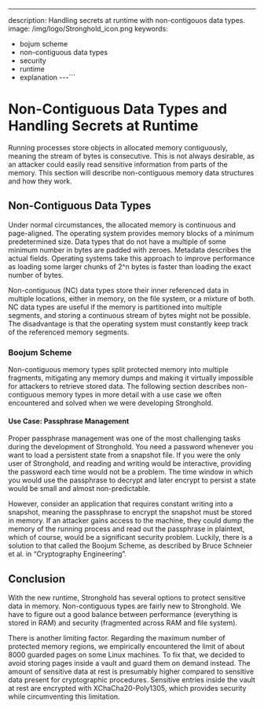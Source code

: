 ---
description: Handling secrets at runtime with non-contigouos data types. 
image: /img/logo/Stronghold_icon.png
keywords:
- bojum scheme
- non-contiguous data types
- security
- runtime
- explanation
---```


# Non-Contiguous Data Types and Handling Secrets at Runtime

Running processes store objects in allocated memory contiguously, meaning the stream of bytes is consecutive. This is not always desirable, as an attacker could easily read sensitive information from parts of the memory. This section will describe non-contiguous memory data structures and how they work.


## Non-Contiguous Data Types

Under normal circumstances, the allocated memory is continuous and page-aligned. The operating system provides memory blocks of a minimum predetermined size. Data types that do not have a multiple of some minimum number in bytes are padded with zeroes. Metadata describes the actual fields. Operating systems take this approach to improve performance as loading some larger chunks of 2^n bytes is faster than loading the exact number of bytes.

Non-contiguous (NC) data types store their inner referenced data in multiple locations, either in memory, on the file system, or a mixture of both. NC data types are useful if the memory is partitioned into multiple segments, and storing a continuous stream of bytes might not be possible. The disadvantage is that the operating system must constantly keep track of the referenced memory segments.


### Boojum Scheme

Non-contiguous memory types split protected memory into multiple fragments, mitigating any memory dumps and making it virtually impossible for attackers to retrieve stored data. The following section describes non-contiguous memory types in more detail with a use case we often encountered and solved when we were developing Stronghold.

#### Use Case: Passphrase Management

Proper passphrase management was one of the most challenging tasks during the development of Stronghold. You need a password whenever you want to load a persistent state from a snapshot file. If you were the only user of Stronghold, and reading and writing would be interactive, providing the password each time would not be a problem. The time window in which you would use the passphrase to decrypt and later encrypt to persist a state would be small and almost non-predictable.

However, consider an application that requires constant writing into a snapshot, meaning the passphrase to encrypt the snapshot must be stored in memory. If an attacker gains access to the machine, they could dump the memory of the running process and read out the passphrase in plaintext, which of course, would be a significant security problem. Luckily, there is a solution to that called the Boojum Scheme, as described by Bruce Schneier et al. in “Cryptography Engineering”.

## Conclusion

With the new runtime, Stronghold has several options to protect sensitive data in memory. Non-contiguous types are fairly new to Stronghold. We have to figure out a good balance between performance (everything is stored in RAM) and security (fragmented across RAM and file system).

There is another limiting factor. Regarding the maximum number of protected memory regions, we empirically encountered the limit of about 8000 guarded pages on some Linux machines. To fix that, we decided to avoid storing pages inside a vault and guard them on demand instead. The amount of sensitive data at rest is presumably higher compared to sensitive data present for cryptographic procedures. Sensitive entries inside the vault at rest are encrypted with XChaCha20-Poly1305, which provides security while circumventing this limitation.